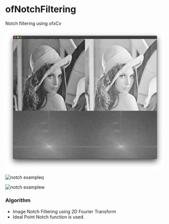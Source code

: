 # ofNotchFiltering
Notch filtering using ofxCv

![notch example]( https://github.com/bemoregt/ofNotchFiltering/blob/master/%E1%84%89%E1%85%B3%E1%84%8F%E1%85%B3%E1%84%85%E1%85%B5%E1%86%AB%E1%84%89%E1%85%A3%E1%86%BA_2021-05-16_%E1%84%8B%E1%85%A9%E1%84%8C%E1%85%A5%E1%86%AB_4.27.49.png "example")

![notch exampleq]( https://github.com/bemoregt/ofNotchFiltering/blob/master/aa.png "example")

![notch examplew]( https://github.com/bemoregt/ofNotchFiltering/blob/master/bb.png "example")

### Algorithm
- Image Notch Filtering using 2D Fourier Transform
- Ideal Point Notch function is used.

